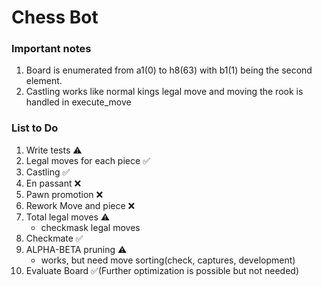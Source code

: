 # Chess Bot
### Important notes
1. Board is enumerated from a1(0) to h8(63) with b1(1) being the second element.
2. Castling works like normal kings legal move and moving the rook is handled in execute_move

### List to Do
1) Write tests ⚠️
2) Legal moves for each piece ✅
3) Castling ✅
4) En passant ❌
5) Pawn promotion ❌
6) Rework Move and piece ❌
7) Total legal moves ⚠️
   - checkmask legal moves
9) Checkmate ✅
10) ALPHA-BETA pruning ⚠️
    - works, but need move sorting(check, captures, development)
12) Evaluate Board ✅(Further optimization is possible but not needed)
